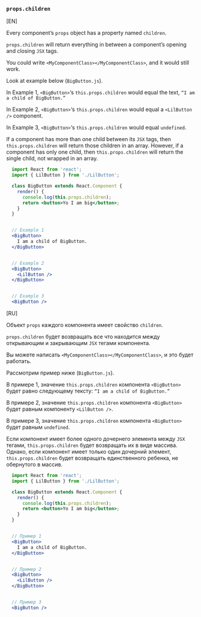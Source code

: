 ### `props.children`

[EN]

Every component’s `props` object has a property named `children`.

`props.children` will return everything in between a component’s opening and closing `JSX` tags.

You could write `<MyComponentClass></MyComponentClass>`, and it would still work.

Look at example below (`BigButton.js`). 

In Example 1, `<BigButton>`‘s `this.props.children` would equal the text, `“I am a child of BigButton.”`

In Example 2, `<BigButton>`‘s `this.props.children` would equal a `<LilButton />` component.

In Example 3, `<BigButton>`‘s `this.props.children` would equal `undefined`.

If a component has more than one child between its `JSX` tags, then `this.props.children` will return those children in an array. 
However, if a component has only one child, then `this.props.children` will return the single child, not wrapped in an array.

```jsx 
  import React from 'react';
  import { LilButton } from './LilButton';

  class BigButton extends React.Component {
    render() {
      console.log(this.props.children);
      return <button>Yo I am big</button>;
    }
  }


  // Example 1
  <BigButton>
    I am a child of BigButton.
  </BigButton>


  // Example 2
  <BigButton>
    <LilButton />
  </BigButton>


  // Example 3
  <BigButton />
```

[RU]

Объект `props` каждого компонента имеет свойство `children`.

`props.children` будет возвращать все что находится между открывающим и закрывающим `JSX` тегами компонента.

Вы можете написать `<MyComponentClass></MyComponentClass>`, и это будет работать.

Рассмотрим пример ниже (`BigButton.js`). 

В примере 1, значение `this.props.children` компонента `<BigButton>` будет равно следующему тексту: `“I am a child of BigButton.”`

В примере 2, значение `this.props.children` компонента `<BigButton>` будет равным компоненту `<LilButton />`.

В примере 3, значение `this.props.children` компонента `<BigButton>` будет равным `undefined`.

Если компонент имеет более одного дочернего элемента между `JSX` тегами, `this.props.children` будет возвращать их в виде массива. 
Однако, если компонент имеет только один дочерний элемент, `this.props.children` будет возвращать единственного ребенка, не обернутого в массив.

```jsx 
  import React from 'react';
  import { LilButton } from './LilButton';

  class BigButton extends React.Component {
    render() {
      console.log(this.props.children);
      return <button>Yo I am big</button>;
    }
  }


  // Пример 1
  <BigButton>
    I am a child of BigButton.
  </BigButton>


  // Пример 2
  <BigButton>
    <LilButton />
  </BigButton>


  // Пример 3
  <BigButton />
```
